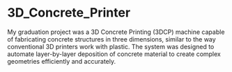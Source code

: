 # 3D_Concrete_Printer
My graduation project was a 3D Concrete Printing (3DCP) machine capable of fabricating concrete structures in three dimensions, similar to the way conventional 3D printers work with plastic. The system was designed to automate layer-by-layer deposition of concrete material to create complex geometries efficiently and accurately.
